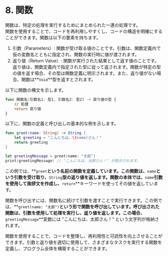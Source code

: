 # 8. 関数

関数は、特定の処理を実行するためにまとめられた一連の処理です。<br/>関数を使用することで、コードを再利用しやすくし、コードの構造を明確にすることができます。関数は以下の要素を持ちます。

1. 引数（Parameters）: 関数が受け取る値のことです。引数は、関数定義内で仮の変数名とともに指定され、関数の実行時に値が渡されます。
2. 返り値（Return Value）: 関数が実行された結果として返す値のことです。返り値は、関数定義内で指定された型に従って返されます。関数が特定の型の値を返す場合、その型は関数定義に明示されます。また、返り値がない場合、関数は**`Void`**型を返すとされます。

以下に関数の構文を示します。
```swift
func 関数名(引数名1: 型1, 引数名2: 型2) -> 戻り値の型 {
    // 処理
    return 戻り値
}
```

以下に、関数の定義と呼び出しの基本的な例を示します。

```swift
func greet(name: String) -> String {
    let greeting = "こんにちは、\(name)さん！"
    return greeting
}

let greetingMessage = greet(name: "太郎")
print(greetingMessage) // "こんにちは、太郎さん！" が表示されます。
```

この例では、**`greet`**という名前の関数を定義しています。この関数は、**`name`**という引数を受け取り、**`String`**型の返り値を返します。関数の本体では、**`name`**引数を使用して挨拶文を作成し、**`return`**キーワードを使ってその値を返しています。

関数を呼び出すには、関数名に続けて引数を渡すことで実行できます。この例では、**`greet(name: "太郎")`**という形で関数を呼び出しています。呼び出された関数は、引数を使用して処理を実行し、返り値を返します。この場合、**`greetingMessage`**変数には "こんにちは、太郎さん！" という文字列が格納されます。

関数を使用することで、コードを整理し、再利用性と可読性を向上させることができます。引数と返り値を適切に使用して、さまざまなタスクを実行する関数を定義し、プログラム全体を構築することができます。

